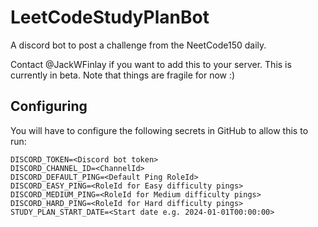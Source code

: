 # LeetCodeStudyPlanBot

A discord bot to post a challenge from the NeetCode150 daily.

Contact @JackWFinlay if you want to add this to your server. This is currently in beta. Note that things are fragile for now :)

## Configuring
You will have to configure the following secrets in GitHub to allow this to run:

```env
DISCORD_TOKEN=<Discord bot token>
DISCORD_CHANNEL_ID=<ChannelId>
DISCORD_DEFAULT_PING=<Default Ping RoleId>
DISCORD_EASY_PING=<RoleId for Easy difficulty pings>
DISCORD_MEDIUM_PING=<RoleId for Medium difficulty pings>
DISCORD_HARD_PING=<RoleId for Hard difficulty pings>
STUDY_PLAN_START_DATE=<Start date e.g. 2024-01-01T00:00:00>
```